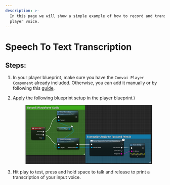 ```yaml
---
description: >-
  In this page we will show a simple example of how to record and transcribe
  player voice.
---
```


# Speech To Text Transcription

## Steps:

1. In your player blueprint, make sure you have the `Convai Player Component` already included. Otherwise, you can add it manually or by following this [guide](creating-metahuman-characters/change-the-parent-class-for-player..md).
2.  Apply the following blueprint setup in the player blueprint.\


    <figure><img src="../../../.gitbook/assets/image (274).png" alt=""><figcaption></figcaption></figure>
3. Hit play to test, press and hold space to talk and release to print a transcription of your input voice.
